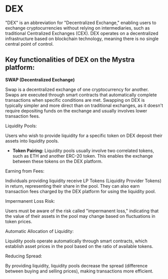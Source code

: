 # DEX

"DEX" is an abbreviation for "Decentralized Exchange," enabling users to exchange cryptocurrencies without relying on intermediaries, such as traditional Centralized Exchanges (CEX). DEX operates on a decentralized infrastructure based on blockchain technology, meaning there is no single central point of control.

## Key functionalities of DEX on the Mystra platform:

**SWAP (Decentralized Exchange)**

Swap is a decentralized exchange of one cryptocurrency for another. Swaps are executed through smart contracts that automatically complete transactions when specific conditions are met. Swapping on DEX is typically simpler and more direct than on traditional exchanges, as it doesn't require depositing funds on the exchange and usually involves lower transaction fees.

Liquidity Pools:

Users who wish to provide liquidity for a specific token on DEX deposit their assets into liquidity pools.

- **Token Pairing:** Liquidity pools usually involve two correlated tokens, such as ETH and another ERC-20 token. This enables the exchange between these tokens on the DEX platform.

Earning from Fees:

Individuals providing liquidity receive LP Tokens (Liquidity Provider Tokens) in return, representing their share in the pool. They can also earn transaction fees charged by the DEX platform for using the liquidity pool.

Impermanent Loss Risk:

Users must be aware of the risk called "impermanent loss," indicating that the value of their assets in the pool may change based on fluctuations in token prices.

Automatic Allocation of Liquidity:

Liquidity pools operate automatically through smart contracts, which establish asset prices in the pool based on the ratio of available tokens.

Reducing Spread:

By providing liquidity, liquidity pools decrease the spread (difference between buying and selling prices), making transactions more efficient.
